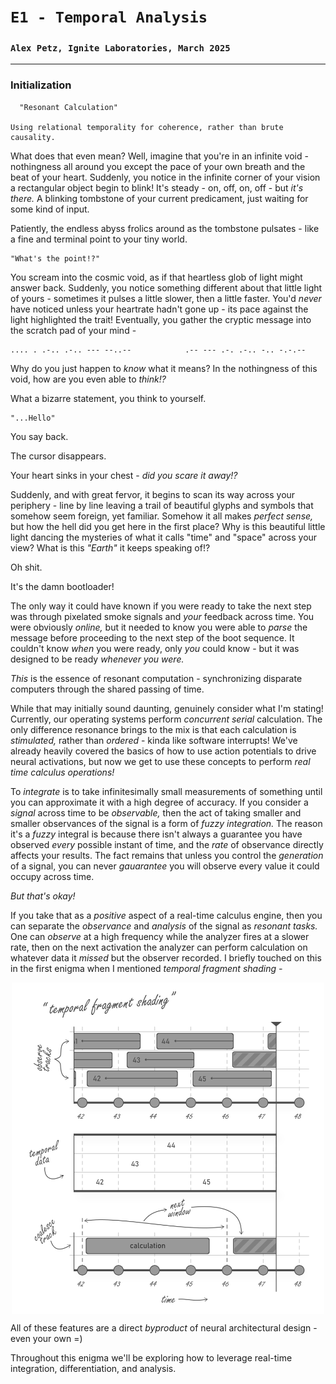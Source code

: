 # `E1 - Temporal Analysis`
### `Alex Petz, Ignite Laboratories, March 2025`

---

### Initialization 

      "Resonant Calculation"

    Using relational temporality for coherence, rather than brute causality.

What does that even mean?  Well, imagine that you're in an infinite void - nothingness all around you except
the pace of your own breath and the beat of your heart.  Suddenly, you notice in the infinite corner of your
vision a rectangular object begin to blink!  It's steady - on, off, on, off - but _it's there._  A blinking
tombstone of your current predicament, just waiting for some kind of input.

Patiently, the endless abyss frolics around as the tombstone pulsates - like a fine and terminal point to
your tiny world.

    "What's the point!?"  

You scream into the cosmic void, as if that heartless glob of light might answer back.  Suddenly, you
notice something different about that little light of yours - sometimes it pulses a little slower, then
a little faster.  You'd _never_ have noticed unless your heartrate hadn't gone up - its pace against the
light highlighted the trait!  Eventually, you gather the cryptic message into the scratch pad of your
mind -

    .... . .-.. .-.. --- --..--            .-- --- .-. .-.. -.. -.-.--

Why do you just happen to _know_ what it means?  In the nothingness of this void, how are you even able
to _think!?_

What a bizarre statement, you think to yourself.

    "...Hello"

You say back.

The cursor disappears.

Your heart sinks in your chest - _did you scare it away!?_

Suddenly, and with great fervor, it begins to scan its way across your periphery - line by line leaving a
trail of beautiful glyphs and symbols that somehow seem foreign, yet familiar.  Somehow it all makes
_perfect sense,_ but how the hell did you get here in the first place?  Why is this beautiful little light
dancing the mysteries of what it calls "time" and "space" across your view?  What is this _"Earth"_ it
keeps speaking of!?

Oh shit.  

It's the damn bootloader!

The only way it could have known if you were ready to take the next step was through pixelated smoke signals and
_your_ feedback across time.  You were obviously _online,_ but it needed to know you were able to _parse_
the message before proceeding to the next step of the boot sequence.  It couldn't know _when_ you were
ready, only _you_ could know - but it was designed to be ready _whenever you were._

_This_ is the essence of resonant computation - synchronizing disparate computers through the shared passing
of time.

While that may initially sound daunting, genuinely consider what I'm stating!  Currently, our operating systems
perform _concurrent serial_ calculation.  The only difference resonance brings to the mix is that each 
calculation is _stimulated,_ rather than _ordered_ - kinda like software interrupts!  We've already heavily 
covered the basics of how to use action potentials to drive neural activations, but now we get to use these 
concepts to perform _real time calculus operations!_

To _integrate_ is to take infinitesimally small measurements of something until you can approximate it with a
high degree of accuracy.  If you consider a _signal_ across time to be _observable,_ then the act of taking
smaller and smaller observances of the signal is a form of _fuzzy integration._  The reason it's a _fuzzy_
integral is because there isn't always a guarantee you have observed _every_ possible instant of time, and
the _rate_ of observance directly affects your results.  The fact remains that unless you control the _generation_ 
of a signal, you can never _gauarantee_ you will observe every value it could occupy across time.

_But that's okay!_

If you take that as a _positive_ aspect of a real-time calculus engine, then you can separate the _observance_ 
and _analysis_ of the signal as _resonant tasks._  One can _observe_ at a high frequency while the analyzer 
fires at a slower rate, then on the next activation the analyzer can perform calculation on whatever data it 
_missed_ but the observer recorded.  I briefly touched on this in the first enigma when I mentioned _temporal
fragment shading -_

<picture>
<img alt="Temporal Fragment Shading" src="assets/E0S1D6 - Logical Activation.svg" width="500" style="display: block; margin-left: auto; margin-right: auto;">
</picture>

All of these features are a direct _byproduct_ of neural architectural design - even your own =)

Throughout this enigma we'll be exploring how to leverage real-time integration, differentiation, and analysis.